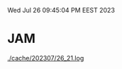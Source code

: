 Wed Jul 26 09:45:04 PM EEST 2023
# JAM
<a href='./cache/202307/26_21.log'>./cache/202307/26_21.log</a>
